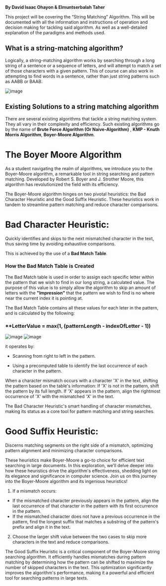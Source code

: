 **By David Isaac Ohayon & Elmuntserbalah Taher**

This project will be covering the “String Matching” Algorithm. This will be documented with all the information and instructions of operation and decision making for tackling said algorithm. As well as a well-detailed explanation of the paradigms and methods used.

## **What is a string-matching algorithm?**
Logically, a string-matching algorithm works by searching through a long string of a sentence or a sequence of letters, and will attempt to match a set of those characters with a given pattern. This of course can also work in attempting to find words in a sentence, rather than just string patterns such as AABB or BAAB.

![image](https://github.com/Montaser-Taher/-string-matching/assets/147913714/749d96ed-25c3-418f-9e08-f9c230aaa43b)

## **Existing Solutions to a string matching algorithm**
There are several existing algorithms that tackle a string matching system. They all vary in their complexity and efficiency. Such existing algorithms go by the name of **Brute Force Algorithm (Or Naive-Algorithm)** , **KMP - Knuth Morris Algorithm**, **Boyer-Moore Algorithm**.

# The Boyer Moore Algorithm

As a student navigating the realm of algorithms, we introduce you to the Boyer-Moore algorithm, a remarkable tool in string searching and pattern matching. Developed by Robert S. Boyer and J. Strother Moore, this algorithm has revolutionized the field with its efficiency.

The Boyer-Moore algorithm hinges on two pivotal heuristics: the Bad Character Heuristic and the Good Suffix Heuristic. These heuristics work in tandem to streamline pattern matching and reduce character comparisons.

# Bad Character Heuristic:
Quickly identifies and skips to the next mismatched character in the text, thus saving time by avoiding exhaustive comparisons.

This is achieved by the use of a **Bad Match Table**.

### **How the Bad Match Table is Created**

The Bad Match table is used in order to assign each specific letter within the pattern that we wish to find in our long string, a calculated value.
The purpose of this value is to simply allow the algorithm to skip an amount of letters with the **"Impression"** that the pattern we wish to find is no where
near the current index it is pointing at. 

The Bad Match Table contains all these values for each leter in the pattern, and is calculated by the following:

### **LetterValue = max(1, (patternLength - indexOfLetter - 1))


![image](https://github.com/CIS1221-2023-2024/A3-StringMatching/assets/147913714/2e867f9c-ff83-4619-9319-63611cb45dc6)
![image](https://github.com/CIS1221-2023-2024/A3-StringMatching/assets/147913714/e816d862-56c8-4a64-bb08-69355ef1e1fa)



it operates by:

- Scanning from right to left in the pattern.

- Using a precomputed table to identify the last occurrence of each character in the pattern.

When a character mismatch occurs with a character 'X' in the text, shifting the pattern based on the table's information:
If 'X' is not in the pattern, shift the pattern by its full length.
If 'X' appears in the pattern, align the rightmost occurrence of 'X' with the mismatched 'X' in the text.

The Bad Character Heuristic's smart handling of character mismatches, making  its status as a core tool for pattern matching and string searches.

# Good Suffix Heuristic:
Discerns matching segments on the right side of a mismatch, optimizing pattern alignment and minimizing character comparisons.

These heuristics make Boyer-Moore a go-to choice for efficient text searching in large documents. In this exploration, we'll delve deeper into how these heuristics drive the algorithm's effectiveness, shedding light on its elegance and significance in computer science. Join us on this journey into the Boyer-Moore algorithm and its ingenious heuristics!

1) If a mismatch occurs:

- If the mismatched character previously appears in the pattern, align the last occurrence of that character in the pattern with its first occurrence in the pattern.
- If the mismatched character does not have a previous occurrence in the pattern, find the longest suffix that matches a substring of the pattern's prefix and align it in the text.

2) Choose the larger shift value between the two cases to skip more characters in the text and reduce comparisons.

The Good Suffix Heuristic is a critical component of the Boyer-Moore string searching algorithm. It efficiently handles mismatches during pattern matching by determining how the pattern can be shifted to maximize the number of skipped characters in the text. This optimization significantly improves the algorithm's performance, making it a powerful and efficient tool for searching patterns in large texts.
